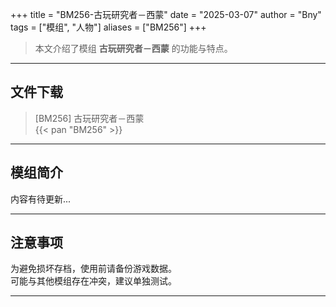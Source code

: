 +++
title = "BM256-古玩研究者－西蒙"
date = "2025-03-07"
author = "Bny"
tags = ["模组", "人物"]
aliases = ["BM256"]
+++

> 本文介绍了模组 **古玩研究者－西蒙** 的功能与特点。

---

## 文件下载

> [BM256] 古玩研究者－西蒙  
{{< pan "BM256" >}}  

---

## 模组简介

>  
内容有待更新...  

---

## 注意事项

>  
为避免损坏存档，使用前请备份游戏数据。  
可能与其他模组存在冲突，建议单独测试。  

---

